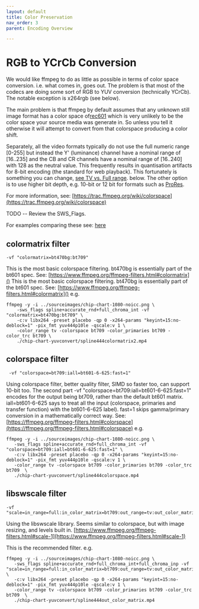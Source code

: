 ```yaml
---
layout: default
title: Color Preservation
nav_order: 3
parent: Encoding Overview

---
```




# RGB to YCrCb Conversion <a name="yuv"></a>
We would like ffmpeg to do as little as possible in terms of color space conversion. i.e. what comes in, goes out. The problem is that most of the codecs are doing some sort of RGB to YUV conversion (technically YCrCb). The notable exception is x264rgb (see below).

The main problem is that ffmpeg by default assumes that any unknown still image format has a color space of[rec601](https://en.wikipedia.org/wiki/Rec._601) which is very unlikely to be the color space your source media was generate in. So unless you tell it otherwise it will attempt to convert from that colorspace producing a color shift.

Separately, all the video formats typically do not use the full numeric range [0-255] but instead the Y' (luminance) channel have a nominal range of [16..235]  and the CB and CR channels have a nominal range of [16..240] with 128 as the neutral value. This frequently results in quantisation artifacts for 8-bit encoding (the standard for web playback). This fortunately is something you can change, [see TV vs. Full range](Quickstart.html#tv-vs-full-range-). below. The other option is to use higher bit depth, e.g. 10-bit or 12 bit for formats such as [ProRes](Encoding.html#prores-).

For more information, see: [https://trac.ffmpeg.org/wiki/colorspace](https://trac.ffmpeg.org/wiki/colorspace)

TODO -- Review the SWS_Flags.

For examples comparing these see: [here](https://richardssam.github.io/ffmpeg-tests/tests/chip-chart-yuvconvert/compare.html)

## colormatrix filter
```
-vf "colormatrix=bt470bg:bt709"
```
This is the most basic colorspace filtering. bt470bg is essentially part of the bt601 spec.  See: [https://www.ffmpeg.org/ffmpeg-filters.html#colormatrix]()
This is the most basic colorspace filtering. bt470bg is essentially part of the bt601 spec.  See: [https://www.ffmpeg.org/ffmpeg-filters.html#colormatrix]()
e.g.
<!---
name: test_colormatch_raw
sources: 
- sourceimages/chip-chart-1080-noicc.png.yml
wedges:
   rawcolor:
      -c:v: libx264
      -pix_fmt: yuv444p10le
      -preset: placebo
-->
```
ffmpeg -y -i ../sourceimages/chip-chart-1080-noicc.png \
    -sws_flags spline+accurate_rnd+full_chroma_int -vf "colormatrix=bt470bg:bt709" \
    -c:v libx264 -preset placebo -qp 0 -x264-params "keyint=15:no-deblock=1" -pix_fmt yuv444p10le -qscale:v 1 \
    -color_range tv -colorspace bt709 -color_primaries bt709 -color_trc bt709 \
    ./chip-chart-yuvconvert/spline444colormatrix2.mp4
```

## colorspace filter
```
 -vf "colorspace=bt709:iall=bt601-6-625:fast=1"
 ```
Using colorspace filter, better quality filter, SIMD so faster too, can support 10-bit too.  The second part -vf "colorspace=bt709:iall=bt601-6-625:fast=1" encodes for the output being bt709, rather than the default bt601 matrix. iall=bt601-6-625 says to treat all the input (colorspace, primaries and transfer function) with the bt601-6-625 label). fast=1 skips gamma/primary conversion in a mathematically correct way.  See:  [https://ffmpeg.org/ffmpeg-filters.html#colorspace](https://ffmpeg.org/ffmpeg-filters.html#colorspace)
e.g.
<!---
name: test_colormatch_colorspace
sources: 
- sourceimages/chip-chart-1080-noicc.png.yml
-->
```
ffmpeg -y -i ../sourceimages/chip-chart-1080-noicc.png \
   -sws_flags spline+accurate_rnd+full_chroma_int -vf "colorspace=bt709:iall=bt601-6-625:fast=1" \
   -c:v libx264 -preset placebo -qp 0 -x264-params "keyint=15:no-deblock=1" -pix_fmt yuv444p10le -qscale:v 1 \
   -color_range tv -colorspace bt709 -color_primaries bt709 -color_trc bt709  \
   ./chip-chart-yuvconvert/spline444colorspace.mp4
```

## libswscale filter
```
-vf "scale=in_range=full:in_color_matrix=bt709:out_range=tv:out_color_matrix=bt709"
```
Using the libswscale library. Seems similar to colorspace, but with image resizing, and levels built in.  [https://www.ffmpeg.org/ffmpeg-filters.html#scale-1](https://www.ffmpeg.org/ffmpeg-filters.html#scale-1)

This is the recommended filter.
e.g.
<!---
name: test_colormatch_libswscale
sources: 
- sourceimages/chip-chart-1080-noicc.png.yml
-->
```
ffmpeg -y -i ../sourceimages/chip-chart-1080-noicc.png \
   -sws_flags spline+accurate_rnd+full_chroma_int+full_chroma_inp -vf "scale=in_range=full:in_color_matrix=bt709:out_range=tv:out_color_matrix=bt709" \
   -c:v libx264 -preset placebo -qp 0 -x264-params "keyint=15:no-deblock=1" -pix_fmt yuv444p10le -qscale:v 1 \
   -color_range tv -colorspace bt709 -color_primaries bt709 -color_trc bt709  \
   ./chip-chart-yuvconvert/spline444out_color_matrix.mp4
```
